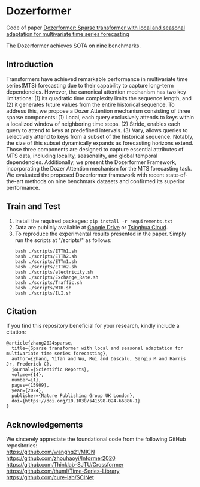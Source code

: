# Dozerformer
Code of paper [Dozerformer: Sparse transformer with local and seasonal adaptation for multivariate time series forecasting](https://www.nature.com/articles/s41598-024-66886-1)

The Dozerformer achieves SOTA on nine benchmarks.

## Introduction
Transformers have achieved remarkable performance in multivariate time series(MTS) forecasting due to their capability to capture long-term dependencies. However, the canonical attention mechanism has two key limitations: (1) its quadratic time complexity limits the sequence length, and (2) it generates future values from the entire historical sequence.
To address this, we propose a Dozer Attention mechanism consisting of three sparse components: (1) Local, each query exclusively attends to keys within a localized window of neighboring time steps. (2) Stride, enables each query to attend to keys at predefined intervals. (3) Vary, allows queries to selectively attend to keys from a subset of the historical sequence. Notably, the size of this subset dynamically expands as forecasting horizons extend. Those three components are designed to capture essential attributes of MTS data, including locality, seasonality, and global temporal dependencies.
Additionally, we present the Dozerformer Framework, incorporating the Dozer Attention mechanism for the MTS forecasting task.
We evaluated the proposed Dozerformer framework with recent state-of-the-art methods on nine benchmark datasets and confirmed its superior performance.

## Train and Test
1. Install the required packages: `pip install -r requirements.txt`
2. Data are publicly available at [Google Drive](https://drive.google.com/file/d/1CC4ZrUD4EKncndzgy5PSTzOPSqcuyqqj/view?usp=sharing) or [Tsinghua Cloud](https://cloud.tsinghua.edu.cn/f/b8f4a78a39874ac9893e/?dl=1).
3. To reproduce the experimental results presented in the paper. Simply run the scripts at "/scripts/" as follows:
   ```
   bash ./scripts/ETTh1.sh
   bash ./scripts/ETTh2.sh
   bash ./scripts/ETTm1.sh
   bash ./scripts/ETTm2.sh
   bash ./scripts/electricity.sh
   bash ./scripts/Exchange_Rate.sh
   bash ./scripts/Traffic.sh
   bash ./scripts/WTH.sh
   bash ./scripts/ILI.sh
   ```
   
## Citation
If you find this repository beneficial for your research, kindly include a citation:
```
@article{zhang2024sparse,
  title={Sparse transformer with local and seasonal adaptation for multivariate time series forecasting},
  author={Zhang, Yifan and Wu, Rui and Dascalu, Sergiu M and Harris Jr, Frederick C},
  journal={Scientific Reports},
  volume={14},
  number={1},
  pages={15909},
  year={2024},
  publisher={Nature Publishing Group UK London},
  doi={https://doi.org/10.1038/s41598-024-66886-1}
}
```

## Acknowledgements
We sincerely appreciate the foundational code from the following GitHub repositories: \
https://github.com/wanghq21/MICN \
https://github.com/zhouhaoyi/Informer2020 \
https://github.com/Thinklab-SJTU/Crossformer \
https://github.com/thuml/Time-Series-Library \
https://github.com/cure-lab/SCINet

